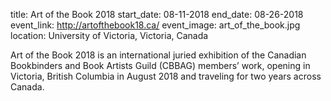 title: Art of the Book 2018
start_date: 08-11-2018
end_date: 08-26-2018
event_link: http://artofthebook18.ca/
event_image: art_of_the_book.jpg 
location: University of Victoria, Victoria, Canada

Art of the Book 2018 is an international juried exhibition of the Canadian Bookbinders and Book Artists Guild (CBBAG) members’ work, opening in Victoria, British Columbia in August 2018 and traveling for two years across Canada.